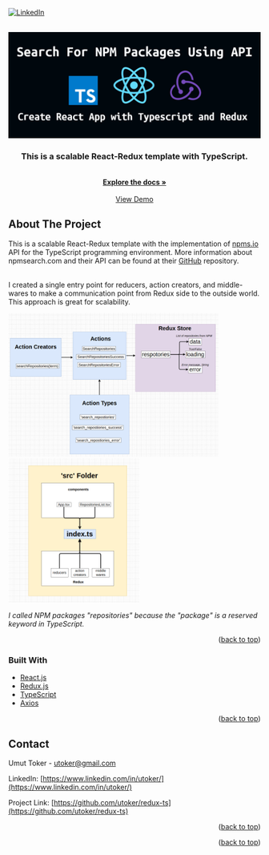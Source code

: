 <div id="top"></div>

<!-- [![MIT License][license-shield]][license-url] -->

[![LinkedIn][linkedin-shield]](https://www.linkedin.com/in/utoker/)

<!-- PROJECT LOGO -->
<br />
<div align="center">
  <a href="https://github.com/utoker/redux-ts">
    <img src="src/images/logo.png" alt="Logo">
  </a>

<h3 align="center">This is a scalable React-Redux template with TypeScript. </h3>
    <br />
    <a href="https://github.com/utoker/redux-ts/tree/main/src"><strong>Explore the docs »</strong></a>
    <br />
    <br />
    <a href="https://utoker.github.io/redux-ts/">View Demo</a>
</div>

## About The Project

This is a scalable React-Redux template with the implementation of [npms.io](https://npms.io/) API for the TypeScript programming environment. More information about npmsearch.com and their API can be found at their [GitHub](https://github.com/npms-io) repository.
<br />
<br />

<p>
I created a single entry point for reducers, action creators, and middle-wares to make a communication point from Redux side to the outside world. This approach is great for scalability.
<p/>
<div> 
<img src="src/images/screenshot.png" alt="diagram" width='420' heigh='262' > 
<img src="src/images/screenshot2.png" alt="diagram2" width='262' heigh='262'>

_I called NPM packages "repositories" because the "package" is a reserved keyword in TypeScript._

<div/>

<!-- [![Product Name Screen Shot][product-screenshot]](https://example.com)-->

<p align="right">(<a href="#top">back to top</a>)</p>

### Built With

- [React.js](https://reactjs.org/)
- [Redux.js](https://redux.js.org/)
- [TypeScript](https://www.typescriptlang.org/)
- [Axios](https://axios-http.com/)

<p align="right">(<a href="#top">back to top</a>)</p>

<!-- GETTING STARTED -->

<!-- ## Usage

Simple use the text input bar to search the NPM packages you want.

<p align="right">(<a href="#top">back to top</a>)</p> -->

## Contact

Umut Toker - utoker@gmail.com

LinkedIn: [https://www.linkedin.com/in/utoker/](https://www.linkedin.com/in/utoker/)

Project Link: [https://github.com/utoker/redux-ts](https://github.com/utoker/redux-ts)

<p align="right">(<a href="#top">back to top</a>)</p>

<p align="right">(<a href="#top">back to top</a>)</p>

<!-- MARKDOWN LINKS & IMAGES -->
<!-- https://www.markdownguide.org/basic-syntax/#reference-style-links -->

[stars-shield]: https://img.shields.io/github/stars/github_username/repo_name.svg?style=for-the-badge
[stars-url]: https://github.com/github_username/repo_name/stargazers
[issues-shield]: https://img.shields.io/github/issues/github_username/repo_name.svg?style=for-the-badge
[issues-url]: https://github.com/github_username/repo_name/issues
[license-shield]: https://img.shields.io/github/license/github_username/repo_name.svg?style=for-the-badge
[license-url]: https://github.com/github_username/repo_name/blob/master/LICENSE.txt
[linkedin-shield]: https://img.shields.io/badge/-LinkedIn-black.svg?style=for-the-badge&logo=linkedin&colorB=555
[linkedin-url]: https://linkedin.com/in/linkedin_username
[product-screenshot]: images/screenshot.png
